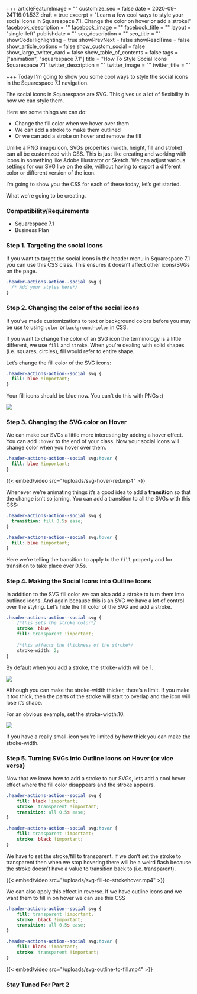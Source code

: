 +++
articleFeatureImage = ""
customize_seo = false
date = 2020-09-24T16:01:53Z
draft = true
excerpt = "Learn a few cool ways to style your social icons in Squarespace 7.1. Change the color on hover or add a stroke!"
facebook_description = ""
facebook_image = ""
facebook_title = ""
layout = "single-left"
publishdate = ""
seo_description = ""
seo_title = ""
showCodeHighlighting = true
showPrevNext = false
showReadTime = false
show_article_options = false
show_custom_social = false
show_large_twitter_card = false
show_table_of_contents = false
tags = ["animation", "squarespace 7.1"]
title = "How To Style Social Icons Squarespace 7.1"
twitter_description = ""
twitter_image = ""
twitter_title = ""

+++
Today I'm going to show you some cool ways to style the social icons in the Squarespace 7.1 navigation.

The social icons in Squarespace are SVG. This gives us a lot of flexibility in how we can style them.

Here are some things we can do:

* Change the fill color when we hover over them
* We can add a stroke to make them outlined
* Or we can add a stroke on hover and remove the fill

Unlike a PNG image/icon, SVGs properties (width, height, fill and stroke) can all be customized with CSS. This is just like creating and working with icons in something like Adobe Illustrator or Sketch. We can adjust various settings for our SVG live on the site, without having to export a different color or different version of the icon.

I’m going to show you the CSS for each of these today, let’s get started.

What we're going to be creating.

### Compatibility/Requirements

* Squarespace 7.1
* Business Plan

### Step 1. Targeting the social icons 

If you want to target the social icons in the header menu in Squarespace 7.1 you can use this CSS class. This ensures it doesn’t affect other icons/SVGs on the page.

```css
.header-actions-action--social svg {
  /* Add your styles here*/
}
```

### Step 2. Changing the color of the social icons

If you’ve made customizations to text or background colors before you may be use to using `color` or `background-color` in CSS.

If you want to change the color of an SVG icon the terminology is a little different, we use `fill` and `stroke`. When you're dealing with solid shapes (i.e. squares, circles), fill would refer to entire shape.

Let’s change the fill color of the SVG icons:

```css
.header-actions-action--social svg {
  fill: blue !important;
}
```

Your fill icons should be blue now. You can’t do this with PNGs :)

![](/uploads/svg-fill-color-blue.png)

### Step 3. Changing the SVG color on Hover

We can make our SVGs a little more interesting by adding a hover effect. You can add `:hover` to the end of your class. Now your social icons will change color when you hover over them.

```css
.header-actions-action--social svg:hover {
  fill: blue !important;
}
```

{{< embed/video src="/uploads/svg-hover-red.mp4" >}}

Whenever we’re animating things it’s a good idea to add a **transition** so that the change isn’t so jarring. You can add a transition to all the SVGs with this CSS:

```css
.header-actions-action--social svg {
  transition: fill 0.5s ease;
}

.header-actions-action--social svg:hover {
  fill: blue !important;
}
```

Here we're telling the transition to apply to the `fill` property and for transition to take place over 0.5s.

### Step 4. Making the Social Icons into Outline Icons

In addition to the SVG fill color we can also add a stroke to turn them into outlined icons. And again because this is an SVG we have a lot of control over the styling. Let’s hide the fill color of the SVG and add a stroke.

```css
.header-actions-action--social svg {
  	/*this sets the stroke color*/
	stroke: blue;
  	fill: transparent !important;
  		
  	/*this affects the thickness of the stroke*/
  	stroke-width: 2;
}
```

By default when you add a stroke, the stroke-width will be 1.

![](/uploads/svg-outline-icons.png)

Although you can make the stroke-width thicker, there’s a limit. If you make it too thick, then the parts of the stroke will start to overlap and the icon will lose it’s shape.

For an obvious example, set the stroke-width:10.

![](/uploads/svg-stroke-width-too-thick.png)

If you have a really small-icon you’re limited by how thick you can make the stroke-width.

### Step 5. Turning SVGs into Outline Icons on Hover (or vice versa)

Now that we know how to add a stroke to our SVGs, lets add a cool hover effect where the fill color disappears and the stroke appears.

```css
.header-actions-action--social svg {
  	fill: black !important;
  	stroke: transparent !important;
	transition: all 0.5s ease;
}

.header-actions-action--social svg:hover {
  	fill: transparent !important;
	stroke: black !important;
}
```

We have to set the stroke/fill to transparent. If we don’t set the stroke to transparent then when we stop hovering there will be a weird flash because the stroke doesn’t have a value to transition back to (i.e. transparent).

{{< embed/video src="/uploads/svg-fill-to-strokehover.mp4" >}}

We can also apply this effect in reverse. If we have outline icons and we want them to fill in on hover we can use this CSS

```css
.header-actions-action--social svg {
  	fill: transparent !important;
  	stroke: black !important;
	transition: all 0.5s ease;
}

.header-actions-action--social svg:hover {
  	fill: black !important;
	stroke: transparent !important;
}
```

{{< embed/video src="/uploads/svg-outline-to-fill.mp4" >}}

### Stay Tuned For Part 2